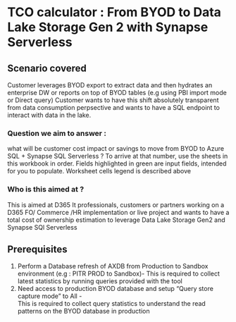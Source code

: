 # TCO calculator : From BYOD to Data Lake Storage Gen 2 with Synapse Serverless 

## Scenario covered
Customer leverages BYOD export to extract data and then hydrates an enterprise DW or reports on top of BYOD tables (e.g using PBI import mode or Direct query)
Customer wants to have this shift absolutely transparent from data consumption perpsective and wants to have a SQL endpoint to interact with data in the lake.
### Question we aim to answer :  
what will be customer cost impact or savings to move from BYOD to Azure SQL + Synapse SQL Serverless ?
To arrive at that number, use the sheets in this workbook in order.  Fields highlighted in green are input fields, intended for you to populate.
Worksheet cells legend is described above 


### Who is this aimed at ?
This is aimed at D365 It professionals, customers or partners working on a D365 FO/ Commerce /HR implementation or live project and wants to have a total cost of ownership estimation to leverage Data Lake Storage Gen2 and Synapse SQl Serverless


## Prerequisites

1. Perform a Database refresh of AXDB from Production to Sandbox environment (e.g : PITR PROD to Sandbox)- 
This is required to collect latest statistics by running queries provided with the tool
2. Need access to production BYOD database and setup “Query store capture mode” to All -  
This is required to collect query statistics to understand the read patterns on the BYOD database in production









